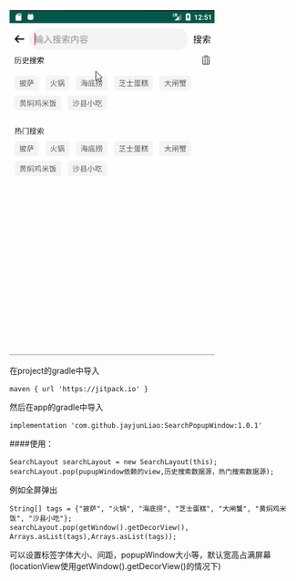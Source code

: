 
![](/screenshots/pop_search.gif)

在project的gradle中导入

	maven { url 'https://jitpack.io' }

然后在app的gradle中导入

	implementation 'com.github.jayjunLiao:SearchPopupWindow:1.0.1'

####使用：

	SearchLayout searchLayout = new SearchLayout(this);
	searchLayout.pop(pupupWindow依赖的view,历史搜索数据源，热门搜索数据源);

例如全屏弹出

	String[] tags = {"披萨", "火锅", "海底捞", "芝士蛋糕", "大闸蟹", "黄焖鸡米饭", "沙县小吃"};
    searchLayout.pop(getWindow().getDecorView(), Arrays.asList(tags),Arrays.asList(tags));

可以设置标签字体大小、间距，popupWindow大小等，默认宽高占满屏幕(locationView使用getWindow().getDecorView()的情况下)